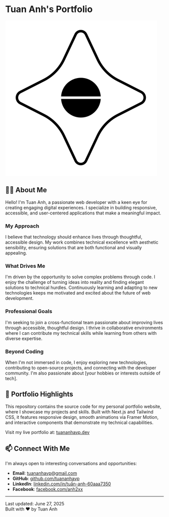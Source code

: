 # Tuan Anh's Portfolio

![Portfolio Banner](public/logo-dark.svg)

## 👨‍💻 About Me

Hello! I'm Tuan Anh, a passionate web developer with a keen eye for creating engaging digital experiences. I specialize in building responsive, accessible, and user-centered applications that make a meaningful impact.

### My Approach

I believe that technology should enhance lives through thoughtful, accessible design. My work combines technical excellence with aesthetic sensibility, ensuring solutions that are both functional and visually appealing.

### What Drives Me

I'm driven by the opportunity to solve complex problems through code. I enjoy the challenge of turning ideas into reality and finding elegant solutions to technical hurdles. Continuously learning and adapting to new technologies keeps me motivated and excited about the future of web development.

### Professional Goals

I'm seeking to join a cross-functional team passionate about improving lives through accessible, thoughtful design. I thrive in collaborative environments where I can contribute my technical skills while learning from others with diverse expertise.

### Beyond Coding

When I'm not immersed in code, I enjoy exploring new technologies, contributing to open-source projects, and connecting with the developer community. I'm also passionate about [your hobbies or interests outside of tech].

## 🚀 Portfolio Highlights

This repository contains the source code for my personal portfolio website, where I showcase my projects and skills. Built with Next.js and Tailwind CSS, it features responsive design, smooth animations via Framer Motion, and interactive components that demonstrate my technical capabilities.

Visit my live portfolio at: [tuananhavp.dev](https://tuananhavp.dev)

## 📫 Connect With Me

I'm always open to interesting conversations and opportunities:

- **Email**: [tuananhavp@gmail.com](mailto:tuananhavp@gmail.com)
- **GitHub**: [github.com/tuananhavp](https://github.com/tuananhavp)
- **LinkedIn**: [linkedin.com/in/tuấn-anh-60aaa7350](https://www.linkedin.com/in/tuấn-anh-60aaa7350)
- **Facebook**: [facebook.com/anh2xx](https://facebook.com/anh2xx)

---

Last updated: June 27, 2025  
Built with ❤️ by Tuan Anh
